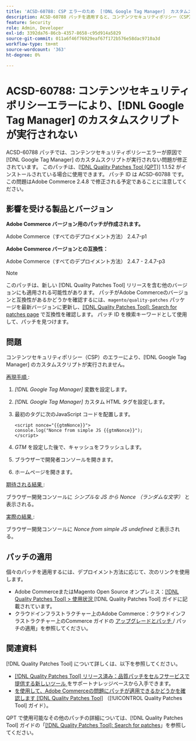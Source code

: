 ```yaml
---
title: 'ACSD-60788: CSP エラーのため  [!DNL Google Tag Manager]  カスタムスクリプトが実行されない'
description: ACSD-60788 パッチを適用すると、コンテンツセキュリティポリシー（CSP）のエラーが原因で  [!DNL Google Tag Manager]  のカスタムスクリプトが実行されないAdobe Commerceの問題を修正できます。
feature: Security
role: Admin, Developer
exl-id: 3392da76-86cb-4357-8658-c95d914a5829
source-git-commit: 011a6f46f76029eaf67f172b576e58dac9710a3d
workflow-type: tm+mt
source-wordcount: '363'
ht-degree: 0%

---
```


# ACSD-60788: コンテンツセキュリティポリシーエラーにより、[!DNL Google Tag Manager] のカスタムスクリプトが実行されない

ACSD-60788 パッチでは、コンテンツセキュリティポリシーエラーが原因で [!DNL Google Tag Manager] のカスタムスクリプトが実行されない問題が修正されています。 このパッチは、[[!DNL Quality Patches Tool (QPT)]](https://experienceleague.adobe.com/en/docs/commerce-operations/tools/quality-patches-tool/quality-patches-tool-to-self-serve-quality-patches) 1.1.52 がインストールされている場合に使用できます。 パッチ ID は ACSD-60788 です。 この問題はAdobe Commerce 2.4.8 で修正される予定であることに注意してください。

## 影響を受ける製品とバージョン

**Adobe Commerce バージョン用のパッチが作成されます。**

Adobe Commerce（すべてのデプロイメント方法） 2.4.7-p1

**Adobe Commerce バージョンとの互換性：**

Adobe Commerce（すべてのデプロイメント方法） 2.4.7 - 2.4.7-p3

>[!NOTE]
>
>このパッチは、新しい [!DNL Quality Patches Tool] リリースを含む他のバージョンにも適用される可能性があります。 パッチがAdobe Commerceのバージョンと互換性があるかどうかを確認するには、`magento/quality-patches` パッケージを最新バージョンに更新し、[[!DNL Quality Patches Tool]: Search for patches page](https://experienceleague.adobe.com/tools/commerce-quality-patches/index.html) で互換性を確認します。 パッチ ID を検索キーワードとして使用して、パッチを見つけます。

## 問題

コンテンツセキュリティポリシー（CSP）のエラーにより、[!DNL Google Tag Manager] のカスタムスクリプトが実行されません。

<u> 再現手順 </u>:

1. *[!DNL Google Tag Manager]* 変数を設定します。
1. *[!DNL Google Tag Manager]* カスタム HTML タグを設定します。
1. 最初のタグに次のJavaScript コードを配置します。

   ```
   <script nonce="{{gtmNonce}}">
   console.log("Nonce from simple JS {{gtmNonce}}");
   </script>
   ```

1. *GTM* を設定した後で、キャッシュをフラッシュします。
1. ブラウザーで開発者コンソールを開きます。
1. ホームページを開きます。

<u> 期待される結果 </u>:

ブラウザー開発コンソールに *シンプルな JS から Nonce （ランダムな文字）* と表示される。

<u> 実際の結果 </u>:

ブラウザー開発コンソールに *Nonce from simple JS undefined* と表示される。

## パッチの適用

個々のパッチを適用するには、デプロイメント方法に応じて、次のリンクを使用します。

* Adobe CommerceまたはMagento Open Source オンプレミス：[[!DNL Quality Patches Tool] > 使用状況 ](/help/tools/quality-patches-tool/usage.md)[!DNL Quality Patches Tool] ガイドに記載されています。
* クラウドインフラストラクチャー上のAdobe Commerce：クラウドインフラストラクチャー上のCommerce ガイドの [ アップグレードとパッチ ](https://experienceleague.adobe.com/docs/commerce-cloud-service/user-guide/develop/upgrade/apply-patches.html)/ パッチの適用」を参照してください。

## 関連資料

[!DNL Quality Patches Tool] について詳しくは、以下を参照してください。

* [[!DNL Quality Patches Tool]  リリース済み：品質パッチをセルフサービスで提供する新しいツール ](https://experienceleague.adobe.com/en/docs/commerce-operations/tools/quality-patches-tool/quality-patches-tool-to-self-serve-quality-patches) をサポートナレッジベースから入手できます。
* [ を使用して、Adobe Commerceの問題にパッチが適用できるかどうかを確認します  [!DNL Quality Patches Tool]](/help/tools/quality-patches-tool/patches-available-in-qpt/check-patch-for-magento-issue-with-magento-quality-patches.md) （[!UICONTROL Quality Patches Tool] ガイド）。


QPT で使用可能なその他のパッチの詳細については、[!DNL Quality Patches Tool] ガイドの「[[!DNL Quality Patches Tool]: Search for patches](https://experienceleague.adobe.com/tools/commerce-quality-patches/index.html)」を参照してください。
